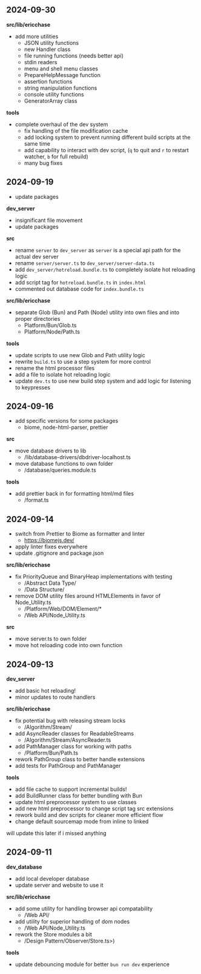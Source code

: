 ## 2024-09-30

**src/lib/ericchase**

- add more utilities
  - JSON utility functions
  - new Handler class
  - file running functions (needs better api)
  - stdin readers
  - menu and shell menu classes
  - PrepareHelpMessage function
  - assertion functions
  - string manipulation functions
  - console utility functions
  - GeneratorArray class

**tools**

- complete overhaul of the dev system
  - fix handling of the file modification cache
  - add locking system to prevent running different build scripts at the same time
  - add capability to interact with dev script, (`q` to quit and `r` to restart watcher, `b` for full rebuild)
  - many bug fixes

## 2024-09-19

- update packages

**dev_server**

- insignificant file movement
- update packages

**src**

- rename `server` to `dev_server` as `server` is a special api path for the actual dev server
- rename `server/server.ts` to `dev_server/server-data.ts`
- add `dev_server/hotreload.bundle.ts` to completely isolate hot reloading logic
- add script tag for `hotreload.bundle.ts` in `index.html`
- commented out database code for `index.bundle.ts`

**src/lib/ericchase**

- separate Glob (Bun) and Path (Node) utility into own files and into proper directories
  - Platform/Bun/Glob.ts
  - Platform/Node/Path.ts

**tools**

- update scripts to use new Glob and Path utility logic
- rewrite `build.ts` to use a step system for more control
- rename the html processor files
- add a file to isolate hot reloading logic
- update `dev.ts` to use new build step system and add logic for listening to keypresses

## 2024-09-16

- add specific versions for some packages
  - biome, node-html-parser, prettier

**src**

- move database drivers to lib
  - /lib/database-drivers/dbdriver-localhost.ts
- move database functions to own folder
  - /database/queries.module.ts

**tools**

- add prettier back in for formatting html/md files
  - /format.ts

## 2024-09-14

- switch from Prettier to Biome as formatter and linter
  - https://biomejs.dev/
- apply linter fixes everywhere
- update .gitignore and package.json

**src/lib/ericchase**

- fix PriorityQueue and BinaryHeap implementations with testing
  - /Abstract Data Type/
  - /Data Structure/
- remove DOM utility files around HTMLElements in favor of Node_Utility.ts
  - /Platform/Web/DOM/Element/\*
  - /Web API/Node_Utility.ts

**src**

- move server.ts to own folder
- move hot reloading code into own function

## 2024-09-13

**dev_server**

- add basic hot reloading!
- minor updates to route handlers

**src/lib/ericchase**

- fix potential bug with releasing stream locks
  - /Algorithm/Stream/
- add AsyncReader classes for ReadableStreams
  - /Algorithm/Stream/AsyncReader.ts
- add PathManager class for working with paths
  - /Platform/Bun/Path.ts
- rework PathGroup class to better handle extensions
- add tests for PathGroup and PathManager

**tools**

- add file cache to support incremental builds!
- add BuildRunner class for better bundling with Bun
- update html preprocessor system to use classes
- add new html preprocessor to change script tag src extensions
- rework build and dev scripts for cleaner more efficient flow
- change default sourcemap mode from inline to linked

will update this later if i missed anything

## 2024-09-11

**dev_database**

- add local developer database
- update server and website to use it

**src/lib/ericchase**

- add some utility for handling browser api compatability
  - /Web API/
- add utility for superior handling of dom nodes
  - /Web API/Node_Utility.ts
- rework the Store modules a bit
  - /Design Pattern/Observer/Store.ts>)

**tools**

- update debouncing module for better `bun run dev` experience
